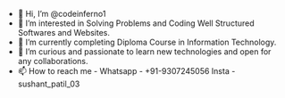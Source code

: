 - 👋 Hi, I’m @codeinferno1
- 👀 I’m interested in Solving Problems and Coding Well Structured Softwares and Websites.
- 🌱 I’m currently completing Diploma Course in Information Technology.
- 💞️ I’m curious and passionate to learn new technologies and open for any collaborations.
- 📫 How to reach me - Whatsapp - +91-9307245056 Insta - sushant_patil_03

<!---
codeinferno1/codeinferno1 is a ✨ special ✨ repository because its `README.md` (this file) appears on your GitHub profile.
You can click the Preview link to take a look at your changes.
--->
